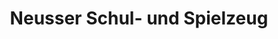 ---
title: "Neusser Schul- und Spielzeug"
url: /wiesloch/neusser-schul-und-spielzeug/
shop: Spielzeug
---